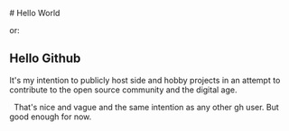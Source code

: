 # Hello World

or:
 
 
## Hello Github
It's my intention to publicly host side and hobby projects in an attempt to contribute to the open source community and the digital age.
 

 
That's nice and vague and the same intention as any other gh user. But good enough for now.
